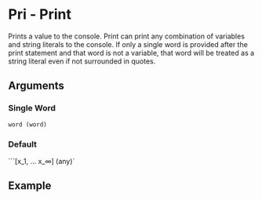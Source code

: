 # Pri - Print

Prints a value to the console. Print can print any combination of variables and string literals to the console. If only a single word is provided after the print statement and that word is not a variable, that word will be treated as a string literal even if not surrounded in quotes.

## Arguments

### Single Word
```word (word)```

### Default
```[x_1, ... x_∞] (any)`

## Example
<editor :code="`
Print Example
by Milo Jacobs\n
pri fizzbuzz.
was mario two.
pri mario mario &quot\luigi&quot &quot\soup&quot.
`"
:code-wordier=null
output-method='console'></editor>